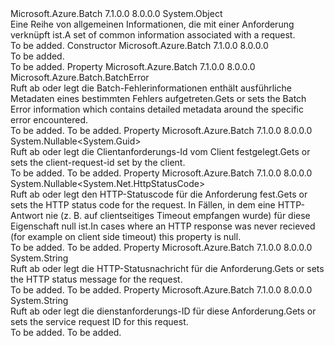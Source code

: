 <Type Name="RequestInformation" FullName="Microsoft.Azure.Batch.Common.RequestInformation">
  <TypeSignature Language="C#" Value="public class RequestInformation" />
  <TypeSignature Language="ILAsm" Value=".class public auto ansi beforefieldinit RequestInformation extends System.Object" />
  <TypeSignature Language="DocId" Value="T:Microsoft.Azure.Batch.Common.RequestInformation" />
  <TypeSignature Language="VB.NET" Value="Public Class RequestInformation" />
  <TypeSignature Language="F#" Value="type RequestInformation = class" />
  <AssemblyInfo>
    <AssemblyName>Microsoft.Azure.Batch</AssemblyName>
    <AssemblyVersion>7.1.0.0</AssemblyVersion>
    <AssemblyVersion>8.0.0.0</AssemblyVersion>
  </AssemblyInfo>
  <Base>
    <BaseTypeName>System.Object</BaseTypeName>
  </Base>
  <Interfaces />
  <Docs>
    <summary>
            <span data-ttu-id="1ec2a-101">Eine Reihe von allgemeinen Informationen, die mit einer Anforderung verknüpft ist.</span><span class="sxs-lookup"><span data-stu-id="1ec2a-101">A set of common information associated with a request.</span></span>
            </summary>
    <remarks>To be added.</remarks>
  </Docs>
  <Members>
    <Member MemberName=".ctor">
      <MemberSignature Language="C#" Value="public RequestInformation ();" />
      <MemberSignature Language="ILAsm" Value=".method public hidebysig specialname rtspecialname instance void .ctor() cil managed" />
      <MemberSignature Language="DocId" Value="M:Microsoft.Azure.Batch.Common.RequestInformation.#ctor" />
      <MemberSignature Language="VB.NET" Value="Public Sub New ()" />
      <MemberType>Constructor</MemberType>
      <AssemblyInfo>
        <AssemblyName>Microsoft.Azure.Batch</AssemblyName>
        <AssemblyVersion>7.1.0.0</AssemblyVersion>
        <AssemblyVersion>8.0.0.0</AssemblyVersion>
      </AssemblyInfo>
      <Parameters />
      <Docs>
        <summary>To be added.</summary>
        <remarks>To be added.</remarks>
      </Docs>
    </Member>
    <Member MemberName="BatchError">
      <MemberSignature Language="C#" Value="public Microsoft.Azure.Batch.BatchError BatchError { get; protected internal set; }" />
      <MemberSignature Language="ILAsm" Value=".property instance class Microsoft.Azure.Batch.BatchError BatchError" />
      <MemberSignature Language="DocId" Value="P:Microsoft.Azure.Batch.Common.RequestInformation.BatchError" />
      <MemberSignature Language="VB.NET" Value="Public Property BatchError As BatchError" />
      <MemberSignature Language="F#" Value="member this.BatchError : Microsoft.Azure.Batch.BatchError with get, set" Usage="Microsoft.Azure.Batch.Common.RequestInformation.BatchError" />
      <MemberType>Property</MemberType>
      <AssemblyInfo>
        <AssemblyName>Microsoft.Azure.Batch</AssemblyName>
        <AssemblyVersion>7.1.0.0</AssemblyVersion>
        <AssemblyVersion>8.0.0.0</AssemblyVersion>
      </AssemblyInfo>
      <ReturnValue>
        <ReturnType>Microsoft.Azure.Batch.BatchError</ReturnType>
      </ReturnValue>
      <Docs>
        <summary>
            <span data-ttu-id="1ec2a-102">Ruft ab oder legt die Batch-Fehlerinformationen enthält ausführliche Metadaten eines bestimmten Fehlers aufgetreten.</span><span class="sxs-lookup"><span data-stu-id="1ec2a-102">Gets or sets the Batch Error information which contains detailed metadata around the specific error encountered.</span></span>
            </summary>
        <value>To be added.</value>
        <remarks>To be added.</remarks>
      </Docs>
    </Member>
    <Member MemberName="ClientRequestId">
      <MemberSignature Language="C#" Value="public Nullable&lt;Guid&gt; ClientRequestId { get; protected internal set; }" />
      <MemberSignature Language="ILAsm" Value=".property instance valuetype System.Nullable`1&lt;valuetype System.Guid&gt; ClientRequestId" />
      <MemberSignature Language="DocId" Value="P:Microsoft.Azure.Batch.Common.RequestInformation.ClientRequestId" />
      <MemberSignature Language="VB.NET" Value="Public Property ClientRequestId As Nullable(Of Guid)" />
      <MemberSignature Language="F#" Value="member this.ClientRequestId : Nullable&lt;Guid&gt; with get, set" Usage="Microsoft.Azure.Batch.Common.RequestInformation.ClientRequestId" />
      <MemberType>Property</MemberType>
      <AssemblyInfo>
        <AssemblyName>Microsoft.Azure.Batch</AssemblyName>
        <AssemblyVersion>7.1.0.0</AssemblyVersion>
        <AssemblyVersion>8.0.0.0</AssemblyVersion>
      </AssemblyInfo>
      <ReturnValue>
        <ReturnType>System.Nullable&lt;System.Guid&gt;</ReturnType>
      </ReturnValue>
      <Docs>
        <summary>
            <span data-ttu-id="1ec2a-103">Ruft ab oder legt die Clientanforderungs-Id vom Client festgelegt.</span><span class="sxs-lookup"><span data-stu-id="1ec2a-103">Gets or sets the client-request-id set by the client.</span></span>
            </summary>
        <value>To be added.</value>
        <remarks>To be added.</remarks>
      </Docs>
    </Member>
    <Member MemberName="HttpStatusCode">
      <MemberSignature Language="C#" Value="public Nullable&lt;System.Net.HttpStatusCode&gt; HttpStatusCode { get; protected internal set; }" />
      <MemberSignature Language="ILAsm" Value=".property instance valuetype System.Nullable`1&lt;valuetype System.Net.HttpStatusCode&gt; HttpStatusCode" />
      <MemberSignature Language="DocId" Value="P:Microsoft.Azure.Batch.Common.RequestInformation.HttpStatusCode" />
      <MemberSignature Language="VB.NET" Value="Public Property HttpStatusCode As Nullable(Of HttpStatusCode)" />
      <MemberSignature Language="F#" Value="member this.HttpStatusCode : Nullable&lt;System.Net.HttpStatusCode&gt; with get, set" Usage="Microsoft.Azure.Batch.Common.RequestInformation.HttpStatusCode" />
      <MemberType>Property</MemberType>
      <AssemblyInfo>
        <AssemblyName>Microsoft.Azure.Batch</AssemblyName>
        <AssemblyVersion>7.1.0.0</AssemblyVersion>
        <AssemblyVersion>8.0.0.0</AssemblyVersion>
      </AssemblyInfo>
      <ReturnValue>
        <ReturnType>System.Nullable&lt;System.Net.HttpStatusCode&gt;</ReturnType>
      </ReturnValue>
      <Docs>
        <summary>
            <span data-ttu-id="1ec2a-104">Ruft ab oder legt den HTTP-Statuscode für die Anforderung fest.</span><span class="sxs-lookup"><span data-stu-id="1ec2a-104">Gets or sets the HTTP status code for the request.</span></span>
            <span data-ttu-id="1ec2a-105">In Fällen, in dem eine HTTP-Antwort nie (z. B. auf clientseitiges Timeout empfangen wurde) für diese Eigenschaft null ist.</span><span class="sxs-lookup"><span data-stu-id="1ec2a-105">In cases where an HTTP response was never recieved (for example on client side timeout) this property is null.</span></span>
            </summary>
        <value>To be added.</value>
        <remarks>To be added.</remarks>
      </Docs>
    </Member>
    <Member MemberName="HttpStatusMessage">
      <MemberSignature Language="C#" Value="public string HttpStatusMessage { get; protected internal set; }" />
      <MemberSignature Language="ILAsm" Value=".property instance string HttpStatusMessage" />
      <MemberSignature Language="DocId" Value="P:Microsoft.Azure.Batch.Common.RequestInformation.HttpStatusMessage" />
      <MemberSignature Language="VB.NET" Value="Public Property HttpStatusMessage As String" />
      <MemberSignature Language="F#" Value="member this.HttpStatusMessage : string with get, set" Usage="Microsoft.Azure.Batch.Common.RequestInformation.HttpStatusMessage" />
      <MemberType>Property</MemberType>
      <AssemblyInfo>
        <AssemblyName>Microsoft.Azure.Batch</AssemblyName>
        <AssemblyVersion>7.1.0.0</AssemblyVersion>
        <AssemblyVersion>8.0.0.0</AssemblyVersion>
      </AssemblyInfo>
      <ReturnValue>
        <ReturnType>System.String</ReturnType>
      </ReturnValue>
      <Docs>
        <summary>
            <span data-ttu-id="1ec2a-106">Ruft ab oder legt die HTTP-Statusnachricht für die Anforderung.</span><span class="sxs-lookup"><span data-stu-id="1ec2a-106">Gets or sets the HTTP status message for the request.</span></span>
            </summary>
        <value>To be added.</value>
        <remarks>To be added.</remarks>
      </Docs>
    </Member>
    <Member MemberName="ServiceRequestId">
      <MemberSignature Language="C#" Value="public string ServiceRequestId { get; protected internal set; }" />
      <MemberSignature Language="ILAsm" Value=".property instance string ServiceRequestId" />
      <MemberSignature Language="DocId" Value="P:Microsoft.Azure.Batch.Common.RequestInformation.ServiceRequestId" />
      <MemberSignature Language="VB.NET" Value="Public Property ServiceRequestId As String" />
      <MemberSignature Language="F#" Value="member this.ServiceRequestId : string with get, set" Usage="Microsoft.Azure.Batch.Common.RequestInformation.ServiceRequestId" />
      <MemberType>Property</MemberType>
      <AssemblyInfo>
        <AssemblyName>Microsoft.Azure.Batch</AssemblyName>
        <AssemblyVersion>7.1.0.0</AssemblyVersion>
        <AssemblyVersion>8.0.0.0</AssemblyVersion>
      </AssemblyInfo>
      <ReturnValue>
        <ReturnType>System.String</ReturnType>
      </ReturnValue>
      <Docs>
        <summary>
            <span data-ttu-id="1ec2a-107">Ruft ab oder legt die dienstanforderungs-ID für diese Anforderung.</span><span class="sxs-lookup"><span data-stu-id="1ec2a-107">Gets or sets the service request ID for this request.</span></span>
            </summary>
        <value>To be added.</value>
        <remarks>To be added.</remarks>
      </Docs>
    </Member>
  </Members>
</Type>